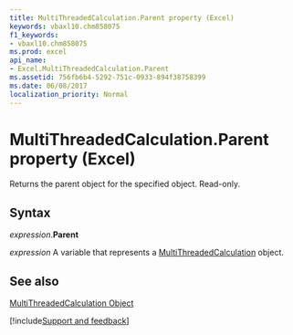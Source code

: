 ```yaml
---
title: MultiThreadedCalculation.Parent property (Excel)
keywords: vbaxl10.chm858075
f1_keywords:
- vbaxl10.chm858075
ms.prod: excel
api_name:
- Excel.MultiThreadedCalculation.Parent
ms.assetid: 756fb6b4-5292-751c-0933-894f38758399
ms.date: 06/08/2017
localization_priority: Normal
---
```



# MultiThreadedCalculation.Parent property (Excel)

Returns the parent object for the specified object. Read-only.


## Syntax

_expression_.**Parent**

_expression_ A variable that represents a [MultiThreadedCalculation](Excel.MultiThreadedCalculation.md) object.


## See also


[MultiThreadedCalculation Object](Excel.MultiThreadedCalculation.md)

[!include[Support and feedback](~/includes/feedback-boilerplate.md)]